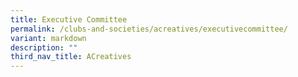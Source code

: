 ```yaml
---
title: Executive Committee
permalink: /clubs-and-societies/acreatives/executivecommittee/
variant: markdown
description: ""
third_nav_title: ACreatives
---
```

